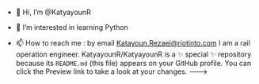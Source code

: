 - 👋 Hi, I’m @KatyayounR
- 👀 I’m interested in learning Python

- 📫 How to reach me : by email Katayoun.Rezaei@riotinto.com
I am a rail operation engineer.
KatyayounR/KatyayounR is a ✨ special ✨ repository because its `README.md` (this file) appears on your GitHub profile.
You can click the Preview link to take a look at your changes.
--->
